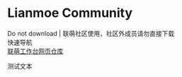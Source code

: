 # Lianmoe Community
Do not download | 联萌社区使用，社区外成员请勿直接下载<br>
快速导航<br>
[联萌工作台网页仓库](https://github.com/Yizhouuu/yizhouuu.github.io)

测试文本
